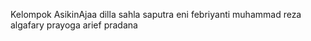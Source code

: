 Kelompok AsikinAjaa
dilla sahla saputra
eni febriyanti
muhammad reza algafary
prayoga arief pradana
